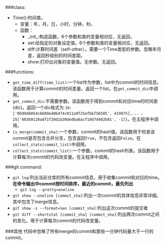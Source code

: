 ###class:
* Time():时间类。
    * 变量：年，月，日，小时，分钟，秒。
    * 函数：
        * \_init\_:构造函数，6个参数和类的变量相对应，无返回。
        * set:给指定的对象设定值，6个参数和类的变量相对应，无返回。
        * diff:计算时间差（self-other）。需要一个Time类型的参数。忽略年月差，返回秒级别的时间差距。
        * show:打印出对象的变量值。无参数。无返回。   
       
###functions:
* `get_time_diff(time_list)`:一个list作为参数，list中为commit的时间信息。该函数用于计算commit的时间差量。返回一个list。在`get_commit_dic`中调用。
* `get_commit_dic`:不需要参数。该函数用于得到commit和对应time的时间表(dic)。返回一个dic格式为
`{0: ['0b99d6054c6689ed0b474c011a9f25efbbf56505', 419975],... ，25['683b9120adf1f20d1b30dedba6acf10d7d402b81', -1]}`。在主程序中调用。
* `is_merge(commit_sha)`:一个参数，commit的hash值。该函数用于检查该commit是否包含合并分支，包含返回`True`，不包含返回`False`。在`collect_stats(commit_list)`中调用。
* `collect_stats(commit_list)`:一个参数，commit的hash列表。该函数用于计算每次commit的代码改变量。在主程序中调用。

###git command:
* `git log`:列出当前仓库的所有commit信息，用于收集commit和对应的time。**在命令输出中commit按时间排序，最近的commit，最先列出**
    * `git log --pretty=oneline`   
* `git show --oneline [commit_sha]`:列出一次commit的具体信息非常详细。其中包含了merge信息。
* `git show -s --format=%an [commit_sha]`:列出这次commit的提交者
* `git diff --shortstat [commit_sha] [commit_sha]`:列出两次commit之间的变化。用于计算每次commit的代码改变量。

###其他
代码中忽略了所有merge的commit和那些一分钟代码量大于一行的commit。




